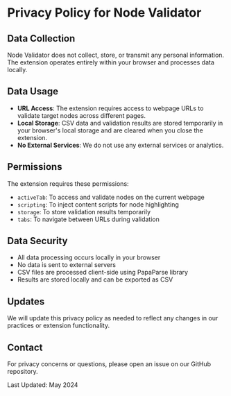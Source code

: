 # Privacy Policy for Node Validator

## Data Collection
Node Validator does not collect, store, or transmit any personal information. The extension operates entirely within your browser and processes data locally.

## Data Usage
- **URL Access**: The extension requires access to webpage URLs to validate target nodes across different pages.
- **Local Storage**: CSV data and validation results are stored temporarily in your browser's local storage and are cleared when you close the extension.
- **No External Services**: We do not use any external services or analytics.

## Permissions
The extension requires these permissions:
- `activeTab`: To access and validate nodes on the current webpage
- `scripting`: To inject content scripts for node highlighting
- `storage`: To store validation results temporarily
- `tabs`: To navigate between URLs during validation

## Data Security
- All data processing occurs locally in your browser
- No data is sent to external servers
- CSV files are processed client-side using PapaParse library
- Results are stored locally and can be exported as CSV

## Updates
We will update this privacy policy as needed to reflect any changes in our practices or extension functionality.

## Contact
For privacy concerns or questions, please open an issue on our GitHub repository.

Last Updated: May 2024
